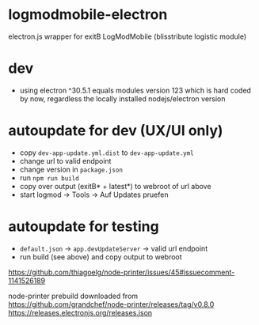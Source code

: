 # logmodmobile-electron
electron.js wrapper for exitB LogModMobile (blisstribute logistic module)

# dev
- using electron ^30.5.1 equals modules version 123 which is hard coded by now, regardless the locally installed nodejs/electron version 

# autoupdate for dev (UX/UI only)
- copy `dev-app-update.yml.dist` to `dev-app-update.yml` 
- change url to valid endpoint
- change version in `package.json`
- run `npm run build`
- copy over output (exitB* + latest*) to webroot of url above
- start logmod -> Tools -> Auf Updates pruefen

# autoupdate for testing
- `default.json` -> `app.devUpdateServer` -> valid url endpoint 
- run build (see above) and copy output to webroot

https://github.com/thiagoelg/node-printer/issues/45#issuecomment-1141526189

node-printer prebuild downloaded from
https://github.com/grandchef/node-printer/releases/tag/v0.8.0
https://releases.electronjs.org/releases.json